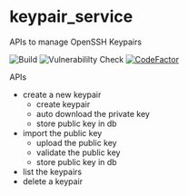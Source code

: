 # keypair_service
APIs to manage OpenSSH Keypairs


![Build](https://github.com/workpal/keypair_service/workflows/Build/badge.svg?branch=master)
![Vulnerabililty Check](https://github.com/workpal/keypair_service/workflows/Vulnerabililty%20Check/badge.svg?branch=master)
[![CodeFactor](https://www.codefactor.io/repository/github/workpal/keypair_service/badge)](https://www.codefactor.io/repository/github/workpal/keypair_service)

APIs

- create a new keypair
  - create keypair
  - auto download the private key
  - store public key in db
- import the public key
  - upload the public key
  - validate the public key
  - store public key in db
- list the keypairs
- delete a keypair
